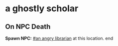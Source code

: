 # a ghostly scholar


## On NPC Death

**Spawn NPC:**  [\#an angry librarian](/npc/111015) at this location.
end